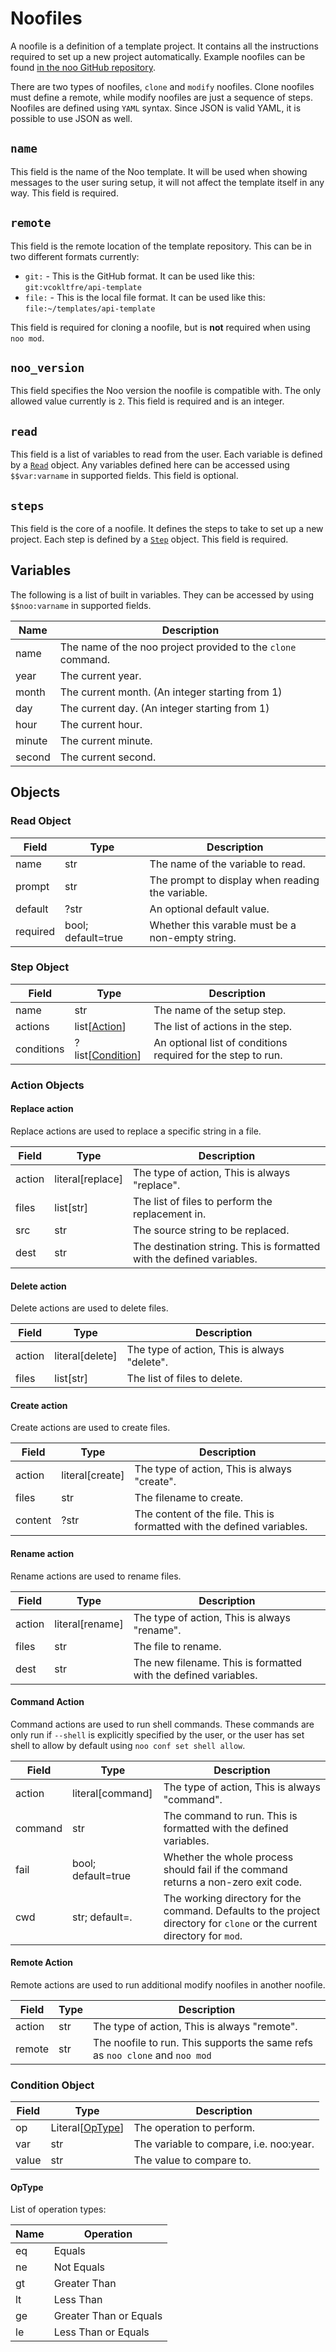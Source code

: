 # Noofiles

A noofile is a definition of a template project. It contains all the instructions required to set up a new project automatically. Example noofiles can be found [in the noo GitHub repository](https://github.com/py-noo/noo/tree/master/examples).

There are two types of noofiles, `clone` and `modify` noofiles. Clone noofiles must define a remote, while modify noofiles are just a sequence of steps. Noofiles are defined using `YAML` syntax. Since JSON is valid YAML, it is possible to use JSON as well.

## `name`

This field is the name of the Noo template. It will be used when showing messages to the user suring setup, it will not affect the template itself in any way. This field is required.

## `remote`

This field is the remote location of the template repository. This can be in two different formats currently:

- `git:` - This is the GitHub format. It can be used like this: `git:vcokltfre/api-template`
- `file:` - This is the local file format. It can be used like this: `file:~/templates/api-template`

This field is required for cloning a noofile, but is **not** required when using `noo mod`.

## `noo_version`

This field specifies the Noo version the noofile is compatible with. The only allowed value currently is `2`. This field is required and is an integer.

## `read`

This field is a list of variables to read from the user. Each variable is defined by a [`Read`](#read-object) object. Any variables defined here can be accessed using `$$var:varname` in supported fields. This field is optional.

## `steps`

This field is the core of a noofile. It defines the steps to take to set up a new project. Each step is defined by a [`Step`](#step-object) object. This field is required.

## Variables

The following is a list of built in variables. They can be accessed by using `$$noo:varname` in supported fields.

| Name   | Description                                                  |
|--------|--------------------------------------------------------------|
| name   | The name of the noo project provided to the `clone` command. |
| year   | The current year.                                            |
| month  | The current month. (An integer starting from 1)              |
| day    | The current day. (An integer starting from 1)                |
| hour   | The current hour.                                            |
| minute | The current minute.                                          |
| second | The current second.                                          |

## Objects

### Read Object

| Field    | Type               | Description                                      |
|----------|--------------------|--------------------------------------------------|
| name     | str                | The name of the variable to read.                |
| prompt   | str                | The prompt to display when reading the variable. |
| default  | ?str               | An optional default value.                       |
| required | bool; default=true | Whether this varable must be a non-empty string. |

### Step Object

| Field      | Type                                  | Description                                                  |
|------------|---------------------------------------|--------------------------------------------------------------|
| name       | str                                   | The name of the setup step.                                  |
| actions    | list[[Action](#action-objects)]       | The list of actions in the step.                             |
| conditions | ?list[[Condition](#condition-object)] | An optional list of conditions required for the step to run. |

### Action Objects

#### Replace action

Replace actions are used to replace a specific string in a file.

| Field  | Type             | Description                                                           |
|--------|------------------|-----------------------------------------------------------------------|
| action | literal[replace] | The type of action, This is always "replace".                         |
| files  | list[str]        | The list of files to perform the replacement in.                      |
| src    | str              | The source string to be replaced.                                     |
| dest   | str              | The destination string. This is formatted with the defined variables. |

#### Delete action

Delete actions are used to delete files.

| Field  | Type            | Description                                  |
|--------|-----------------|----------------------------------------------|
| action | literal[delete] | The type of action, This is always "delete". |
| files  | list[str]       | The list of files to delete.                 |

#### Create action

Create actions are used to create files.

| Field   | Type            | Description                                                            |
|---------|-----------------|------------------------------------------------------------------------|
| action  | literal[create] | The type of action, This is always "create".                           |
| files   | str             | The filename to create.                                                |
| content | ?str            | The content of the file. This is formatted with the defined variables. |

#### Rename action

Rename actions are used to rename files.

| Field  | Type            | Description                                                     |
|--------|-----------------|-----------------------------------------------------------------|
| action | literal[rename] | The type of action, This is always "rename".                    |
| files  | str             | The file to rename.                                             |
| dest   | str             | The new filename. This is formatted with the defined variables. |

#### Command Action

Command actions are used to run shell commands. These commands are only run if `--shell` is explicitly specified by the user, or the user has set shell to allow by default using `noo conf set shell allow`.

| Field   | Type               | Description                                                                                                              |
|---------|--------------------|--------------------------------------------------------------------------------------------------------------------------|
| action  | literal[command]   | The type of action, This is always "command".                                                                            |
| command | str                | The command to run. This is formatted with the defined variables.                                                        |
| fail    | bool; default=true | Whether the whole process should fail if the command returns a non-zero exit code.                                       |
| cwd     | str; default=.     | The working directory for the command. Defaults to the project directory for `clone` or the current directory for `mod`. |

#### Remote Action

Remote actions are used to run additional modify noofiles in another noofile.

| Field  | Type | Description                                                                  |
|--------|------|------------------------------------------------------------------------------|
| action | str  | The type of action, This is always "remote".                                 |
| remote | str  | The noofile to run. This supports the same refs as `noo clone` and `noo mod` |

### Condition Object

| Field | Type                       | Description                             |
|-------|----------------------------|-----------------------------------------|
| op    | Literal[[OpType](#optype)] | The operation to perform.               |
| var   | str                        | The variable to compare, i.e. noo:year. |
| value | str                        | The value to compare to.                |

#### OpType

List of operation types:

| Name | Operation              |
|------|------------------------|
| eq   | Equals                 |
| ne   | Not Equals             |
| gt   | Greater Than           |
| lt   | Less Than              |
| ge   | Greater Than or Equals |
| le   | Less Than or Equals    |
